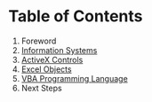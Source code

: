 
# Table of Contents

  1. Foreword
  2. [Information Systems](/notes/information-systems/README.md)
  3. [ActiveX Controls](/notes/activex-controls/README.md)
  4. [Excel Objects](/notes/excel-objects)
  5. [VBA Programming Language](/notes/visual-basic/README.md)
  6. Next Steps
